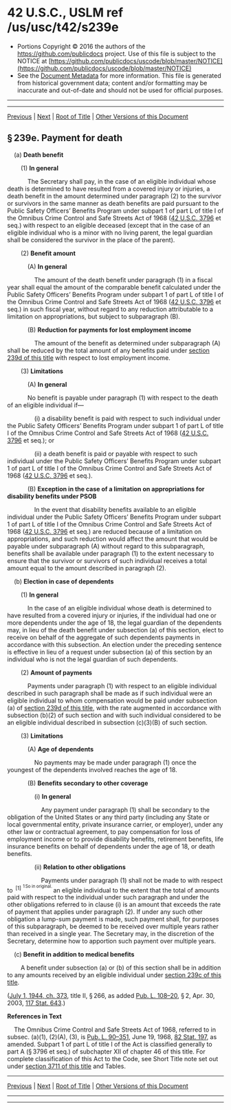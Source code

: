 ---
---

# 42 U.S.C., USLM ref /us/usc/t42/s239e

* Portions Copyright © 2016 the authors of the https://github.com/publicdocs project.
  Use of this file is subject to the NOTICE at [https://github.com/publicdocs/uscode/blob/master/NOTICE](https://github.com/publicdocs/uscode/blob/master/NOTICE)
* See the [Document Metadata](././../../../../../..//README.md) for more information.
  This file is generated from historical government data; content and/or formatting may be inaccurate and out-of-date and should not be used for official purposes.

----------
----------

[Previous](./../../../../../..//us/usc/t42/ch6A/schI/ptC/m__us_usc_t42_s239d.md) | [Next](./../../../../../..//us/usc/t42/ch6A/schI/ptC/m__us_usc_t42_s239f.md) | [Root of Title](./../../../../../../) | [Other Versions of this Document](https://publicdocs.github.io/go/links?ns=uslm&ref=%2Fus%2Fusc%2Ft42%2Fs239e)

## § 239e. Payment for death

    (a) __Death benefit__ 

        (1) __In general__ 

            The Secretary shall pay, in the case of an eligible individual whose death is determined to have resulted from a covered injury or injuries, a death benefit in the amount determined under paragraph (2) to the survivor or survivors in the same manner as death benefits are paid pursuant to the Public Safety Officers’ Benefits Program under subpart 1 of part L of title I of the Omnibus Crime Control and Safe Streets Act of 1968 ([42 U.S.C. 3796][/us/usc/t42/s3796] et seq.) with respect to an eligible deceased (except that in the case of an eligible individual who is a minor with no living parent, the legal guardian shall be considered the survivor in the place of the parent).

        (2) __Benefit amount__ 

            (A) __In general__ 

                The amount of the death benefit under paragraph (1) in a fiscal year shall equal the amount of the comparable benefit calculated under the Public Safety Officers’ Benefits Program under subpart 1 of part L of title I of the Omnibus Crime Control and Safe Streets Act of 1968 ([42 U.S.C. 3796][/us/usc/t42/s3796] et seq.) in such fiscal year, without regard to any reduction attributable to a limitation on appropriations, but subject to subparagraph (B).

            (B) __Reduction for payments for lost employment income__ 

                The amount of the benefit as determined under subparagraph (A) shall be reduced by the total amount of any benefits paid under [section 239d of this title][/us/usc/t42/s239d] with respect to lost employment income.

        (3) __Limitations__ 

            (A) __In general__ 

            No benefit is payable under paragraph (1) with respect to the death of an eligible individual if—

                (i) a disability benefit is paid with respect to such individual under the Public Safety Officers’ Benefits Program under subpart 1 of part L of title I of the Omnibus Crime Control and Safe Streets Act of 1968 ([42 U.S.C. 3796][/us/usc/t42/s3796] et seq.); or

                (ii) a death benefit is paid or payable with respect to such individual under the Public Safety Officers’ Benefits Program under subpart 1 of part L of title I of the Omnibus Crime Control and Safe Streets Act of 1968 ([42 U.S.C. 3796][/us/usc/t42/s3796] et seq.).

            (B) __Exception in the case of a limitation on appropriations for disability benefits under PSOB__ 

                In the event that disability benefits available to an eligible individual under the Public Safety Officers’ Benefits Program under subpart 1 of part L of title I of the Omnibus Crime Control and Safe Streets Act of 1968 ([42 U.S.C. 3796][/us/usc/t42/s3796] et seq.) are reduced because of a limitation on appropriations, and such reduction would affect the amount that would be payable under subparagraph (A) without regard to this subparagraph, benefits shall be available under paragraph (1) to the extent necessary to ensure that the survivor or survivors of such individual receives a total amount equal to the amount described in paragraph (2).

    (b) __Election in case of dependents__ 

        (1) __In general__ 

            In the case of an eligible individual whose death is determined to have resulted from a covered injury or injuries, if the individual had one or more dependents under the age of 18, the legal guardian of the dependents may, in lieu of the death benefit under subsection (a) of this section, elect to receive on behalf of the aggregate of such dependents payments in accordance with this subsection. An election under the preceding sentence is effective in lieu of a request under subsection (a) of this section by an individual who is not the legal guardian of such dependents.

        (2) __Amount of payments__ 

            Payments under paragraph (1) with respect to an eligible individual described in such paragraph shall be made as if such individual were an eligible individual to whom compensation would be paid under subsection (a) of [section 239d of this title][/us/usc/t42/s239d], with the rate augmented in accordance with subsection (b)(2) of such section and with such individual considered to be an eligible individual described in subsection (c)(3)(B) of such section.

        (3) __Limitations__ 

            (A) __Age of dependents__ 

                No payments may be made under paragraph (1) once the youngest of the dependents involved reaches the age of 18.

            (B) __Benefits secondary to other coverage__ 

                (i) __In general__ 

                    Any payment under paragraph (1) shall be secondary to the obligation of the United States or any third party (including any State or local governmental entity, private insurance carrier, or employer), under any other law or contractual agreement, to pay compensation for loss of employment income or to provide disability benefits, retirement benefits, life insurance benefits on behalf of dependents under the age of 18, or death benefits.

                (ii) __Relation to other obligations__ 

                    Payments under paragraph (1) shall not be made to with respect to  <sup>\[1\]</sup>  <sup><sup> 1 So in original. </sup></sup>  an eligible individual to the extent that the total of amounts paid with respect to the individual under such paragraph and under the other obligations referred to in clause (i) is an amount that exceeds the rate of payment that applies under paragraph (2). If under any such other obligation a lump-sum payment is made, such payment shall, for purposes of this subparagraph, be deemed to be received over multiple years rather than received in a single year. The Secretary may, in the discretion of the Secretary, determine how to apportion such payment over multiple years.

    (c) __Benefit in addition to medical benefits__ 

        A benefit under subsection (a) or (b) of this section shall be in addition to any amounts received by an eligible individual under [section 239c of this title][/us/usc/t42/s239c].

([July 1, 1944, ch. 373][/us/act/1944-07-01/ch373], title II, § 266, as added [Pub. L. 108–20][/us/pl/108/20], § 2, Apr. 30, 2003, [117 Stat. 643][/us/stat/117/643].)

 __References in Text__ 

    The Omnibus Crime Control and Safe Streets Act of 1968, referred to in subsec. (a)(1), (2)(A), (3), is [Pub. L. 90–351][/us/pl/90/351], June 19, 1968, [82 Stat. 197][/us/stat/82/197], as amended. Subpart 1 of part L of title I of the Act is classified generally to part A (§ 3796 et seq.) of subchapter XII of chapter 46 of this title. For complete classification of this Act to the Code, see Short Title note set out under [section 3711 of this title][/us/usc/t42/s3711] and Tables.

----------

[Previous](./../../../../../..//us/usc/t42/ch6A/schI/ptC/m__us_usc_t42_s239d.md) | [Next](./../../../../../..//us/usc/t42/ch6A/schI/ptC/m__us_usc_t42_s239f.md) | [Root of Title](./../../../../../../) | [Other Versions of this Document](https://publicdocs.github.io/go/links?ns=uslm&ref=%2Fus%2Fusc%2Ft42%2Fs239e)

----------
----------

[/us/usc/t42/s3796]: https://publicdocs.github.io/go/links?ns=uslm&ref=%2Fus%2Fusc%2Ft42%2Fs3796
[/us/usc/t42/s3796]: https://publicdocs.github.io/go/links?ns=uslm&ref=%2Fus%2Fusc%2Ft42%2Fs3796
[/us/usc/t42/s239d]: https://publicdocs.github.io/go/links?ns=uslm&ref=%2Fus%2Fusc%2Ft42%2Fs239d
[/us/usc/t42/s3796]: https://publicdocs.github.io/go/links?ns=uslm&ref=%2Fus%2Fusc%2Ft42%2Fs3796
[/us/usc/t42/s3796]: https://publicdocs.github.io/go/links?ns=uslm&ref=%2Fus%2Fusc%2Ft42%2Fs3796
[/us/usc/t42/s3796]: https://publicdocs.github.io/go/links?ns=uslm&ref=%2Fus%2Fusc%2Ft42%2Fs3796
[/us/usc/t42/s239d]: https://publicdocs.github.io/go/links?ns=uslm&ref=%2Fus%2Fusc%2Ft42%2Fs239d
[/us/usc/t42/s239c]: https://publicdocs.github.io/go/links?ns=uslm&ref=%2Fus%2Fusc%2Ft42%2Fs239c
[/us/act/1944-07-01/ch373]: https://publicdocs.github.io/go/links?ns=uslm&ref=%2Fus%2Fact%2F1944-07-01%2Fch373
[/us/pl/108/20]: https://publicdocs.github.io/go/links?ns=uslm&ref=%2Fus%2Fpl%2F108%2F20
[/us/stat/117/643]: https://publicdocs.github.io/go/links?ns=uslm&ref=%2Fus%2Fstat%2F117%2F643
[/us/pl/90/351]: https://publicdocs.github.io/go/links?ns=uslm&ref=%2Fus%2Fpl%2F90%2F351
[/us/stat/82/197]: https://publicdocs.github.io/go/links?ns=uslm&ref=%2Fus%2Fstat%2F82%2F197
[/us/usc/t42/s3711]: https://publicdocs.github.io/go/links?ns=uslm&ref=%2Fus%2Fusc%2Ft42%2Fs3711


